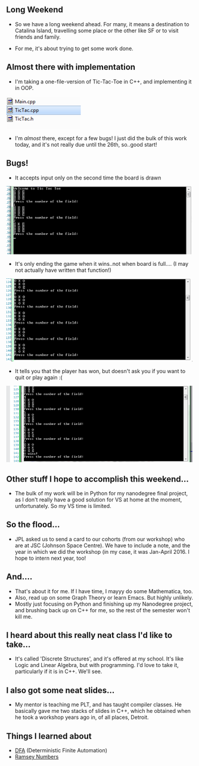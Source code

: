 ## Long Weekend

- So we have a long weekend ahead.
  For many, it means a destination to Catalina Island,
  travelling some place or the other like SF or to visit 
  friends and family.
  
- For me, it's about trying to get some work done. 


## Almost there with implementation

- I'm taking a one-file-version of Tic-Tac-Toe in C++,
  and implementing it in OOP.
  
<img src="/images/Tic/tic_004.png" width="200">
  
- I'm *almost* there, except for a few bugs!
  I just did the bulk of this work today, and it's 
  not really due until the 26th, so..good start!
  
## Bugs!
  
- It accepts input only on the second time the board is drawn

<img src="/images/Tic/tic_001.png" width="500">

- It's only ending the game when it wins..not when board is full....
  (I may not actually have written that function!)
  
<img src="/images/Tic/tic_002.png" width="500">

- It tells you that the player has won, but doesn't ask you 
  if you want to quit or play again :(
  
<img src="/images/Tic/tic_003.png" width="500">

## Other stuff I hope to accomplish this weekend...

- The bulk of my work will be in Python for my nanodegree final project, as I don't really
  have a good solution for VS at home at the moment, unfortunately.
  So my VS time is limited.
  
  
## So the flood...

- JPL asked us to send a card to our cohorts (from our workshop) who are at 
  JSC (Johnson Space Centre). We have to include a note, and the year in which we did
  the workshop (in my case, it was Jan-April 2016. I hope to intern next year, too!
  
## And....

- That's about it for me. If I have time, I mayyy do some Mathematica, too.
- Also, read up on some Graph Theory or learn Emacs. But highly unlikely.
- Mostly just focusing on Python and finishing up my Nanodegree project, 
  and brushing back up on C++ for me, so the rest of the semester won't kill me.
  
## I heard about this really neat class I'd like to take...

- It's called 'Discrete Structures', and it's offered at my school.
  It's like Logic and Linear Algebra, but with programming. I'd love to take it,
  particularly if it is in C++. We'll see.
  
## I also got some neat slides...

- My mentor is teaching me PLT, and has taught compiler classes. He basically gave me
  two stacks of slides in C++, which he obtained when he took a workshop years ago 
  in, of all places, Detroit. 
  
## Things I learned about 

- [DFA](https://en.wikipedia.org/wiki/Deterministic_finite_automaton) (Deterministic Finite Automation)
- [Ramsey Numbers](http://mathworld.wolfram.com/RamseyNumber.html)
  



